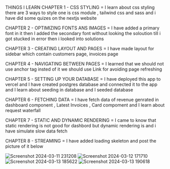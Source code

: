 THINGS I LEARN 
CHAPTER 1 - CSS STYLING = I learn about css styling there are 3 ways to style one is css module , tailwind css and sass and i have did some quizes on the nextjs website 

CHAPTER 2 - OPTIMIZING FONTS ANS IMAGES = I have added a primary font in it then I added the secondary font without looking the soloution till i got stucked in error then i looked into solutions 

CHAPTER 3 - CREATING LAYOUT AND PAGES = I have made layout for sidebar which contain customers page, invoices page

CHAPTER 4 - NAVIGATING BETWEEN PAGES = I learned that we should not use anchor tag insted of it we should use Link for avoiding page refreshing

CHAPTER 5 - SETTING UP YOUR DATABASE = I have deployed this app to vercel and  I have created postgres database and connected it to the app and I learn about seeding in database and I seeded database

CHAPTER 6 - FETCHING DATA = I have fetch data of revenue genrated in dashboard component , Latest Invoices , Card compoment and I learn about request waterfall

CHAPTER 7 - STATIC AND DYNAMIC RENDERING = I came to know that static rendering is not good for dashbord but dynamic rendering is and i have simulate slow data fetch

CHAPTER 8 - STREAMING = I have added loading skeleton and post the picture of it below 

![Screenshot 2024-03-11 231208](https://github.com/subodh245/nextjs-dashboard/assets/118099441/1fe15737-c5ee-48e4-8bfe-2d22a39539e8)
![Screenshot 2024-03-12 171710](https://github.com/subodh245/nextjs-dashboard/assets/118099441/7bff161b-8e13-4fd5-a2dc-08d04f089ca3)
![Screenshot 2024-03-13 185622](https://github.com/subodh245/nextjs-dashboard/assets/118099441/ea59a87d-363d-4114-bdbe-911be8b6dd36)
![Screenshot 2024-03-13 190618](https://github.com/subodh245/nextjs-dashboard/assets/118099441/55370d3c-7504-4c6a-94cd-3f71b6f769e2)




